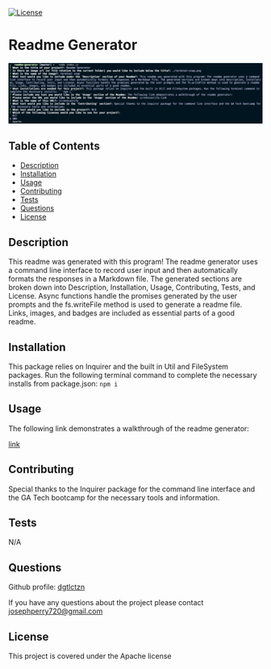 [![License](https://img.shields.io/badge/License-Apache%202.0-blue.svg)](https://opensource.org/licenses/Apache-2.0)
  # Readme Generator

  ![terminal screen](./terminal-screen.png)

  ## Table of Contents
  * [Description](#description)
  * [Installation](#installation)
  * [Usage](#usage)
  * [Contributing](#contributing)
  * [Tests](#tests)
  * [Questions](#questions)
  * [License](#license)

  ## Description
  This readme was generated with this program! The readme generator uses a command line interface to record user input and then automatically formats the responses in a Markdown file. The generated sections are broken down into Description, Installation, Usage, Contributing, Tests, and License. Async functions handle the promises generated by the user prompts and the fs.writeFile method is used to generate a readme file. Links, images, and badges are included as essential parts of a good readme. 
  ## Installation
  This package relies on Inquirer and the built in Util and FileSystem packages. Run the following terminal command to complete the necessary installs from package.json: ```npm i```
  ## Usage
  The following link demonstrates a walkthrough of the readme generator:
  
  [link](www.link.com)
  ## Contributing
  Special thanks to the Inquirer package for the command line interface and the GA Tech bootcamp for the necessary tools and information. 
  ## Tests
  N/A
  ## Questions
  Github profile: [dgtlctzn](https://github.com/dgtlctzn)
  
  If you have any questions about the project please contact josephperry720@gmail.com
  ## License
  This project is covered under the Apache license
